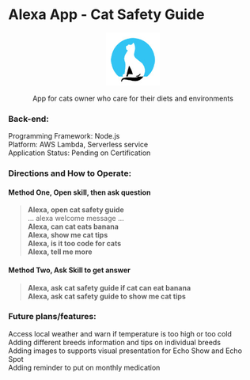 
# Alexa App - Cat Safety Guide


<p align="center"> 
<img src="https://github.com/thamarnan/cat-safety-guide/blob/master/images/logocat_small.jpg?raw=true">  
  </p>

<p align="center"> 
App for cats owner who care for their diets and environments

  </p>
  

### Back-end:  
Programming Framework: Node.js  
Platform: AWS Lambda, Serverless service   
Application Status: Pending on Certification  


### Directions and How to Operate:  
#### Method One, Open skill, then ask question  
> **Alexa, open cat safety guide**  
> ... alexa welcome message ...  
> **Alexa, can cat eats banana**  
> **Alexa, show me cat tips**  
> **Alexa, is it too code for cats**  
> **Alexa, tell me more**  
  
#### Method Two, Ask Skill to get answer  
> **Alexa, ask cat safety guide if cat can eat banana**  
> **Alexa, ask cat safety guide to show me cat tips**  



### Future plans/features:  
Access local weather and warn if temperature is too high or too cold  
Adding different breeds information and tips on individual breeds  
Adding images to supports visual presentation for Echo Show and Echo Spot  
Adding reminder to put on monthly medication  
